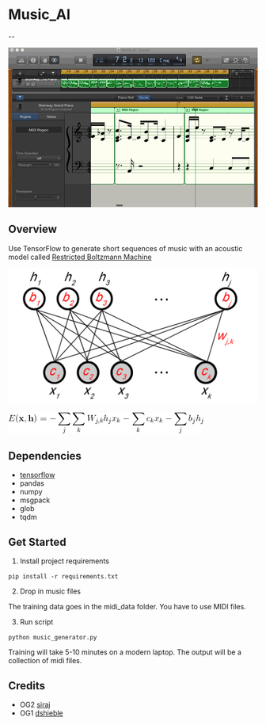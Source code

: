 # Music_AI
--

![](docs/MusicGenerator.gif)

## Overview
Use TensorFlow to generate short sequences of music with an acoustic model called [Restricted Boltzmann Machine](http://deeplearning4j.org/restrictedboltzmannmachine.html)

![](docs/graph.png)

![](docs/formula.gif)

## Dependencies

* [tensorflow](https://www.tensorflow.org/versions/r0.10/get_started/os_setup.html)
* pandas
* numpy
* msgpack
* glob
* tqdm 

## Get Started

1) Install project requirements


```
pip install -r requirements.txt
```

2) Drop in music files

The training data goes in the midi_data folder. You have to use MIDI files. 


3) Run script

```
python music_generator.py
```

Training will take 5-10 minutes on a modern laptop. The output will be a collection of midi files. 



## Credits

- OG2 [siraj](https://github.com/llSourcell/Music_Generator_Demo)
- OG1 [dshieble](https://github.com/dshieble) 
